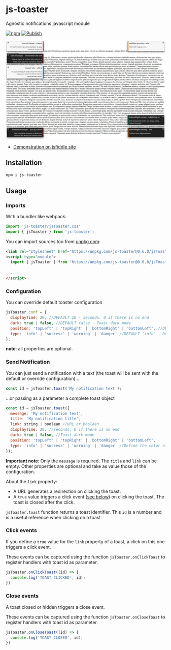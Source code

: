 # js-toaster

Agnostic notifications javascript module

[![npm](https://img.shields.io/npm/v/js-toaster.svg)](http://npm.im/test-vite-vite)
[![Publish](https://github.com/vnabet/js-toaster/actions/workflows/publish.yml/badge.svg)](https://github.com/vnabet/js-toaster/actions/workflows/publish.yml)

![](./screenshot.jpg)

- [Demonstration on jsfiddle site](https://jsfiddle.net/vnabet/owvh2c84/46/show)

## Installation

```js
npm i js-toaster
```

## Usage

### Imports

With a bundler like webpack:
```js
import 'js-toaster/jsToaster.css'
import { jsToaster } from 'js-toaster';
```

You can import sources too from [unpkg.com](https://unpkg.com/browse/js-toaster/):
```html
<link rel="stylesheet" href="https://unpkg.com/js-toaster@0.6.0/jsToaster.css">
<script type="module">
  import { jsToaster } from 'https://unpkg.com/js-toaster@0.6.0/jsToaster.min.js';

  ...
</script>
```

### Configuration

You can override default toaster configuration
```js
jsToaster.conf = {
  displayTime: 20, //DEFAULT 20 - seconds. 0 if there is no end
  dark: true | false, //DEFAULT false - Toast dark mode
  position: 'topLeft' | 'topRight' | 'bottomRight' | 'bottomLeft', //DEFAULT 'topRight'
  type: 'info' | 'success' | 'warning' | 'danger' //DEFAULT 'info' - Define the color of the toast
};
```
**note**: all properties are optional.

### Send Notification

You can just send a notification with a text (the toast will be sent with the default or override configuration)...
```js
const id = jsToaster.toast('My notification text');
```

...or passing as a parameter a complete toast object
```js
const id = jsToaster.toast({
  message: 'My notification text',
  title: 'My notification title',
  link: string | boolean //URL or boolean
  displayTime: 20, //seconds. 0 if there is no end
  dark: true | false, //Toast dark mode
  position: 'topLeft' | 'topRight' | 'bottomRight' | 'bottomLeft',
  type: 'info' | 'success' | 'warning' | 'danger' //Define the color of the toast
});
```
**Important note**: Only the `message` is required. The `title` and `link` can be empty. Other properties are optional and take as value those of the configuration.

About the `link` property:
 - A URL generates a redirection on clicking the toast.
 - A `true` value triggers a click event ([see below](#click-events)) on clicking the toast. The toast is closed after the click.

`jsToaster.toast` function returns a toast identifier. This `id` is a number and is a useful reference when clicking on a toast

### Click events

If you define a `true` value for the `link` property of a toast, a click on this one triggers a click event.

These events can be captured using the function `jsToaster.onClickToast` to register handlers with toast id as parameter.

```js
jsToaster.onClickToast((id) => {
  console.log('TOAST CLICKED', id);
})
```

### Close events

A toast closed or hidden triggers a close event.

These events can be captured using the function `jsToaster.onCloseToast` to register handlers with toast id as parameter.

```js
jsToaster.onCloseToast((id) => {
  console.log('TOAST CLOSED', id);
})
```
